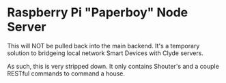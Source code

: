 Raspberry Pi "Paperboy" Node Server
===================================

This will NOT be pulled back into the main backend. It's a temporary solution to bridgeing local network Smart Devices with Clyde servers.

As such, this is very stripped down. It only contains Shouter's and a couple RESTful commands to command a house.

